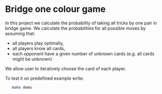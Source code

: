 Bridge one colour game
==============================

In this project we calculate the probability of taking all tricks by one pair in bridge game.
We calculate the probabilities for all possible moves by assuming that:
- all players play optimally,
- all players know all cards,
- each opponent have a given number of unknown cards (e.g. all cards might be unknown)

We allow user to iteratively choose the card of each player.

To test it on predefined example write:
```bash
   make demo
   ```